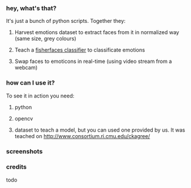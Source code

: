 ### hey, what's that?

It's just a bunch of python scripts. Together they:

1. Harvest emotions dataset to extract faces from it in normalized way (same size, grey colours)

2. Teach a [fisherfaces classifier](http://www.scholarpedia.org/article/Fisherfaces) to classificate emotions

3. Swap faces to emoticons in real-time (using video stream from a webcam)

### how can I use it?

To see it in action you need:

1. python

2. opencv

3. dataset to teach a model, but you can used one provided by us. It was teached on http://www.consortium.ri.cmu.edu/ckagree/


### screenshots

### credits
todo
